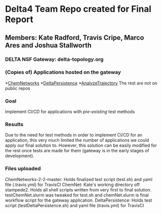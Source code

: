 # Delta4 Team Repo created for Final Report

## Members: Kate Radford, Travis Cripe, Marco Ares and Joshua Stallworth

### DELTA NSF Gateway: delta-topology.org

### (Copies of) Applications hosted on the gateway
*[ChemNetworks](https://gitlab.com/ChemNetworks-Dev/ChemNetworks-2-2)
*[DeltaPersistence](https://gitlab.com/thrust-2/thrust2/-/tree/master/software/deltapersistence)
*[AnalyzeTrajectory](https://gitlab.com/Example-landscapes/energy-landscape_nucleophilic-attack)
The rest are not on public repos

### Goal
Implement CI/CD for applications with *pre-existing* test methods

### Results
Due to the need for test methods in order to implement CI/CD for an application, this very much limited the number of applications we could apply our final solution to. However, this solution can be easily modified for the rest once tests are made for them (gateway is in the early stages of development).

### Files uploaded
ChemNetworks-2-2-master: Holds finalized test script (test.sh) and yaml file (.travis.yml) for TravisCI
ChemNet: Kate's working directory off stampede2. Holds all shell scripts written from very first to final solution.
         testChemNet.slurm was tweaked for test.sh and chemNet.slurm is final workflow script for the gateway application.
DeltaPersistence: Holds test script (testDeltaPersistence.sh) and yaml file (travis.yml) for TravisCI
